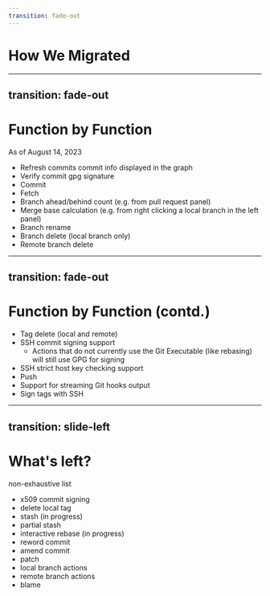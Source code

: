 ```yaml
---
transition: fade-out
---
```


# How We Migrated

---
transition: fade-out
---

# Function by Function

As of August 14, 2023

- Refresh commits commit info displayed in the graph
- Verify commit gpg signature
- Commit
- Fetch
- Branch ahead/behind count (e.g. from pull request panel)
- Merge base calculation (e.g. from right clicking a local branch in the left panel)
- Branch rename
- Branch delete (local branch only)
- Remote branch delete

---
transition: fade-out
---

# Function by Function (contd.)

- Tag delete (local and remote)
- SSH commit signing support
    - Actions that do not currently use the Git Executable (like rebasing) will still use GPG for signing
- SSH strict host key checking support
- Push
- Support for streaming Git hooks output
- Sign tags with SSH

---
transition: slide-left
---

# What's left?

non-exhaustive list

- x509 commit signing
- delete local tag
- stash (in progress)
- partial stash
- interactive rebase (in progress)
- reword commit
- amend commit
- patch
- local branch actions
- remote branch actions
- blame